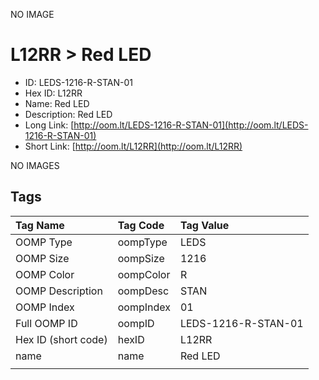 


  
NO IMAGE  
# L12RR > Red LED

- ID: LEDS-1216-R-STAN-01
- Hex ID: L12RR
- Name: Red LED
- Description: Red LED
- Long Link: [http://oom.lt/LEDS-1216-R-STAN-01](http://oom.lt/LEDS-1216-R-STAN-01)
- Short Link: [http://oom.lt/L12RR](http://oom.lt/L12RR)
  
NO IMAGES  
## Tags
  

|Tag Name|Tag Code|Tag Value|
| :--- | :--- | :--- |
|OOMP Type|oompType|LEDS|
|OOMP Size|oompSize|1216|
|OOMP Color|oompColor|R|
|OOMP Description|oompDesc|STAN|
|OOMP Index|oompIndex|01|
|Full OOMP ID|oompID|LEDS-1216-R-STAN-01|
|Hex ID (short code)|hexID|L12RR|
|name|name|Red LED|
||||
